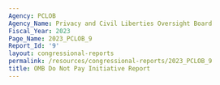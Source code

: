 ```yaml
---
Agency: PCLOB
Agency_Name: Privacy and Civil Liberties Oversight Board
Fiscal_Year: 2023
Page_Name: 2023_PCLOB_9
Report_Id: '9'
layout: congressional-reports
permalink: /resources/congressional-reports/2023_PCLOB_9
title: OMB Do Not Pay Initiative Report
---
```

